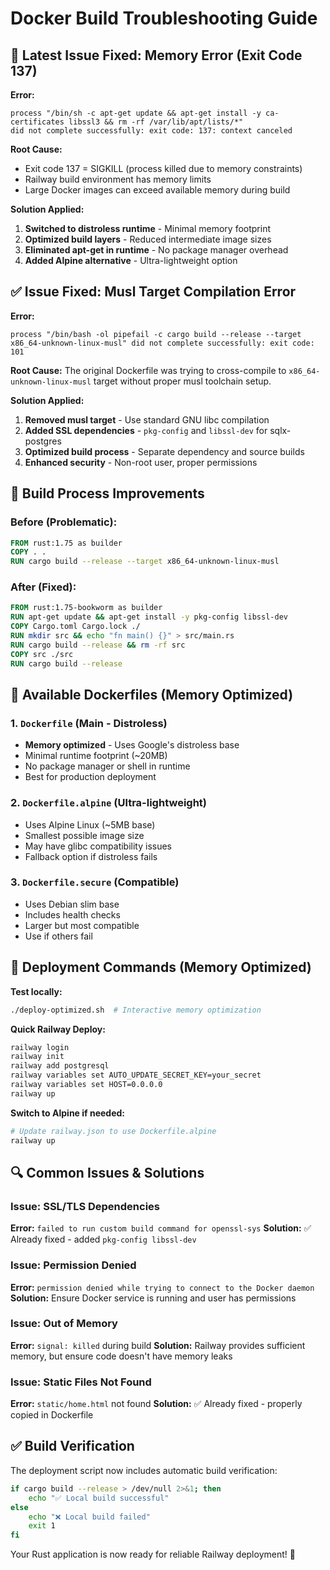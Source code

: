 # Docker Build Troubleshooting Guide

## 🚨 Latest Issue Fixed: Memory Error (Exit Code 137)

**Error:**
```
process "/bin/sh -c apt-get update && apt-get install -y ca-certificates libssl3 && rm -rf /var/lib/apt/lists/*" 
did not complete successfully: exit code: 137: context canceled
```

**Root Cause:**
- Exit code 137 = SIGKILL (process killed due to memory constraints)
- Railway build environment has memory limits
- Large Docker images can exceed available memory during build

**Solution Applied:**
1. **Switched to distroless runtime** - Minimal memory footprint
2. **Optimized build layers** - Reduced intermediate image sizes
3. **Eliminated apt-get in runtime** - No package manager overhead
4. **Added Alpine alternative** - Ultra-lightweight option

## ✅ Issue Fixed: Musl Target Compilation Error

**Error:**
```
process "/bin/bash -ol pipefail -c cargo build --release --target x86_64-unknown-linux-musl" did not complete successfully: exit code: 101
```

**Root Cause:**
The original Dockerfile was trying to cross-compile to `x86_64-unknown-linux-musl` target without proper musl toolchain setup.

**Solution Applied:**
1. **Removed musl target** - Use standard GNU libc compilation
2. **Added SSL dependencies** - `pkg-config` and `libssl-dev` for sqlx-postgres
3. **Optimized build process** - Separate dependency and source builds
4. **Enhanced security** - Non-root user, proper permissions

## 🔧 Build Process Improvements

### Before (Problematic):
```dockerfile
FROM rust:1.75 as builder
COPY . .
RUN cargo build --release --target x86_64-unknown-linux-musl
```

### After (Fixed):
```dockerfile
FROM rust:1.75-bookworm as builder
RUN apt-get update && apt-get install -y pkg-config libssl-dev
COPY Cargo.toml Cargo.lock ./
RUN mkdir src && echo "fn main() {}" > src/main.rs
RUN cargo build --release && rm -rf src
COPY src ./src
RUN cargo build --release
```

## 🐳 Available Dockerfiles (Memory Optimized)

### 1. `Dockerfile` (Main - Distroless)
- **Memory optimized** - Uses Google's distroless base
- Minimal runtime footprint (~20MB)
- No package manager or shell in runtime
- Best for production deployment

### 2. `Dockerfile.alpine` (Ultra-lightweight)
- Uses Alpine Linux (~5MB base)
- Smallest possible image size
- May have glibc compatibility issues
- Fallback option if distroless fails

### 3. `Dockerfile.secure` (Compatible)
- Uses Debian slim base
- Includes health checks
- Larger but most compatible
- Use if others fail

## 🚀 Deployment Commands (Memory Optimized)

**Test locally:**
```bash
./deploy-optimized.sh  # Interactive memory optimization
```

**Quick Railway Deploy:**
```bash
railway login
railway init
railway add postgresql
railway variables set AUTO_UPDATE_SECRET_KEY=your_secret
railway variables set HOST=0.0.0.0
railway up
```

**Switch to Alpine if needed:**
```bash
# Update railway.json to use Dockerfile.alpine
railway up
```

## 🔍 Common Issues & Solutions

### Issue: SSL/TLS Dependencies
**Error:** `failed to run custom build command for openssl-sys`
**Solution:** ✅ Already fixed - added `pkg-config libssl-dev`

### Issue: Permission Denied
**Error:** `permission denied while trying to connect to the Docker daemon`
**Solution:** Ensure Docker service is running and user has permissions

### Issue: Out of Memory
**Error:** `signal: killed` during build
**Solution:** Railway provides sufficient memory, but ensure code doesn't have memory leaks

### Issue: Static Files Not Found
**Error:** `static/home.html` not found
**Solution:** ✅ Already fixed - properly copied in Dockerfile

## ✅ Build Verification

The deployment script now includes automatic build verification:
```bash
if cargo build --release > /dev/null 2>&1; then
    echo "✅ Local build successful"
else
    echo "❌ Local build failed"
    exit 1
fi
```

Your Rust application is now ready for reliable Railway deployment! 🚀
